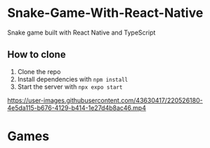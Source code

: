 # Snake-Game-With-React-Native
Snake game built with React Native and TypeScript

## How to clone

1. Clone the repo
2. Install dependencies with `npm install`
3. Start the server with `npx expo start`

https://user-images.githubusercontent.com/43630417/220526180-4e5da115-b676-4129-b414-1e27d4b8ac46.mp4

# Games
